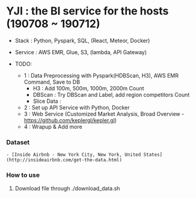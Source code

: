# YJI : the BI service for the hosts (190708 ~ 190712)
- Stack : Python, Pyspark, SQL, (React, Meteor, Docker)
- Service : AWS EMR, Glue, S3, (lambda, API Gateway)

- TODO:
    - 1 : Data Preprocessing with Pyspark(HDBScan, H3), AWS EMR Command, Save to DB
        - H3 : Add 100m, 500m, 1000m, 2000m Count
        - DBScan : Try DBScan and Label, add region competitors Count
        - Slice Data : 
    - 2 : Set up API Service with Python, Docker
    - 3 : Web Service (Customized Market Analysis, Broad Overview - https://github.com/keplergl/kepler.gl)
    - 4 : Wrapup & Add more

### Dataset
    - [Inside Airbnb - New York City, New York, United States](http://insideairbnb.com/get-the-data.html)

### How to use
1. Download file through ./download_data.sh

